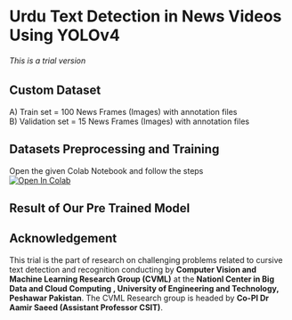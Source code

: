 # Urdu Text Detection in News Videos Using YOLOv4
###### This is a trial version 
## Custom Dataset <br>
A) Train set = 100 News Frames (Images) with annotation files <br>
B) Validation set = 15 News Frames (Images) with annotation files <br>
## Datasets Preprocessing and Training <br>
Open the given Colab Notebook and follow the steps <br>
[![Open In Colab](https://colab.research.google.com/assets/colab-badge.svg)](https://colab.research.google.com/drive/1DeegVTrFzbwr3wi4glahgTQY0hO-uOdo?usp=sharing)
## Result of Our Pre Trained Model <br>
## Acknowledgement <br>
This trial is the part of research on challenging problems related to cursive text detection and recognition conducting by **Computer Vision and Machine Learning Research Group (CVML)** at the **Nationl Center in Big Data and Cloud Computing , University of Engineering and Technology, Peshawar Pakistan**. The CVML Research group is headed by **Co-PI Dr Aamir Saeed (Assistant Professor CSIT)**.
